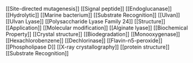 [[Site-directed mutagenesis]]
[[Signal peptide]]
[[Endoglucanase]]
[[Hydrolytic]]
[[Marine bacterium]]
[[Substrate Recognition]]
[[Ulvan]]
[[Ulvan Lyase]]
[[Polysaccharide Lyase Family 24]]
[[Structure]]
[[Application]]
[[Molecular modification]]
[[Alginate lyase]]
[[Biochemical Property]]
[[Crystal structure]]
[[Biodegradation]]
[[Monooxygenase]]
[[Hexachlorobenzene]]
[[Dechlorinase]]
[[Flavin-n5-peroxide]]
[[Phospholipase D]]
[[X-ray crystallography]]
[[protein structure]]
[[Substrate Recognition]]
